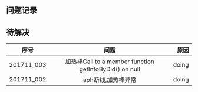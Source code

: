 ## 问题记录

## 待解决
| 序号       | 问题       | 原因  |
|-----------|:----------:| -----:|   
| 201711_003 | 加热棒Call to a member function getInfoByDid() on null|doing|
| 201711_002 | aph断线,加热棒异常|doing|


